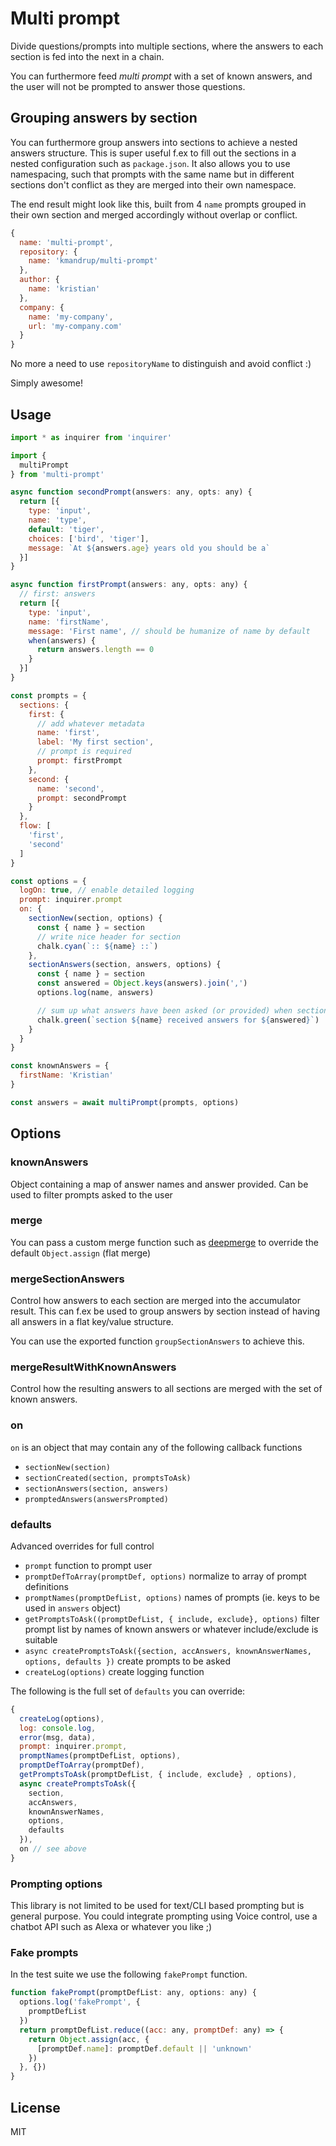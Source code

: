 # Multi prompt

Divide questions/prompts into multiple sections, where the answers to each section is fed into the next in a chain.

You can furthermore feed *multi prompt* with a set of known answers, and the user will not be prompted to answer those questions.

## Grouping answers by section

You can furthermore group answers into sections to achieve a nested answers structure.
This is super useful f.ex to fill out the sections in a nested configuration such as `package.json`.
It also allows you to use namespacing, such that prompts with the same name but in different sections don't conflict as they are merged into their own namespace.

The end result might look like this, built from 4 `name` prompts grouped in their own section and merged accordingly without overlap or conflict.

```js
{
  name: 'multi-prompt',
  repository: {
    name: 'kmandrup/multi-prompt'
  },
  author: {
    name: 'kristian'
  },
  company: {
    name: 'my-company',
    url: 'my-company.com'
  }
}
```

No more a need to use `repositoryName` to distinguish and avoid conflict :)

Simply awesome!

## Usage

```js
import * as inquirer from 'inquirer'

import {
  multiPrompt
} from 'multi-prompt'

async function secondPrompt(answers: any, opts: any) {
  return [{
    type: 'input',
    name: 'type',
    default: 'tiger',
    choices: ['bird', 'tiger'],
    message: `At ${answers.age} years old you should be a`
  }]
}

async function firstPrompt(answers: any, opts: any) {
  // first: answers
  return [{
    type: 'input',
    name: 'firstName',
    message: 'First name', // should be humanize of name by default
    when(answers) {
      return answers.length == 0
    }
  }]
}

const prompts = {
  sections: {
    first: {
      // add whatever metadata
      name: 'first',
      label: 'My first section',
      // prompt is required
      prompt: firstPrompt
    },
    second: {
      name: 'second',
      prompt: secondPrompt
    }
  },
  flow: [
    'first',
    'second'
  ]
}

const options = {
  logOn: true, // enable detailed logging
  prompt: inquirer.prompt
  on: {
    sectionNew(section, options) {
      const { name } = section
      // write nice header for section
      chalk.cyan(`:: ${name} ::`)
    },
    sectionAnswers(section, answers, options) {
      const { name } = section
      const answered = Object.keys(answers).join(',')
      options.log(name, answers)

      // sum up what answers have been asked (or provided) when section is done
      chalk.green(`section ${name} received answers for ${answered}`)
    }
  }
}

const knownAnswers = {
  firstName: 'Kristian'
}

const answers = await multiPrompt(prompts, options)
```

## Options

### knownAnswers

Object containing a map of answer names and answer provided. Can be used to filter prompts asked to the user

### merge

You can pass a custom merge function such as [deepmerge](https://www.npmjs.com/package/deepmerge) to override the default `Object.assign` (flat merge)

### mergeSectionAnswers

Control how answers to each section are merged into the accumulator result.
This can f.ex be used to group answers by section instead of having all answers in a flat key/value structure.

You can use the exported function `groupSectionAnswers` to achieve this.

### mergeResultWithKnownAnswers

Control how the resulting answers to all sections are merged with the set of known answers.

### on

`on` is an object that may contain any of the following callback functions

- `sectionNew(section)`
- `sectionCreated(section, promptsToAsk)`
- `sectionAnswers(section, answers)`
- `promptedAnswers(answersPrompted)`

### defaults

Advanced overrides for full control

- `prompt` function to prompt user
- `promptDefToArray(promptDef, options)` normalize to array of prompt definitions
- `promptNames(promptDefList, options)` names of prompts (ie. keys to be used in `answers` object)
- `getPromptsToAsk((promptDefList, { include, exclude}, options)` filter prompt list by names of known answers or whatever include/exclude is suitable
- `async createPromptsToAsk({section, accAnswers, knownAnswerNames, options, defaults })` create prompts to be asked
- `createLog(options)` create logging function

The following is the full set of `defaults` you can override:

```js
{
  createLog(options),
  log: console.log,
  error(msg, data),
  prompt: inquirer.prompt,
  promptNames(promptDefList, options),
  promptDefToArray(promptDef),
  getPromptsToAsk(promptDefList, { include, exclude} , options),
  async createPromptsToAsk({
    section,
    accAnswers,
    knownAnswerNames,
    options,
    defaults
  }),
  on // see above
}
```

### Prompting options

This library is not limited to be used for text/CLI based prompting but is general purpose.
You could integrate prompting using Voice control, use a chatbot API such as Alexa or whatever you like ;)

### Fake prompts

In the test suite we use the following `fakePrompt` function.

```js
function fakePrompt(promptDefList: any, options: any) {
  options.log('fakePrompt', {
    promptDefList
  })
  return promptDefList.reduce((acc: any, promptDef: any) => {
    return Object.assign(acc, {
      [promptDef.name]: promptDef.default || 'unknown'
    })
  }, {})
}
```

## License

MIT
